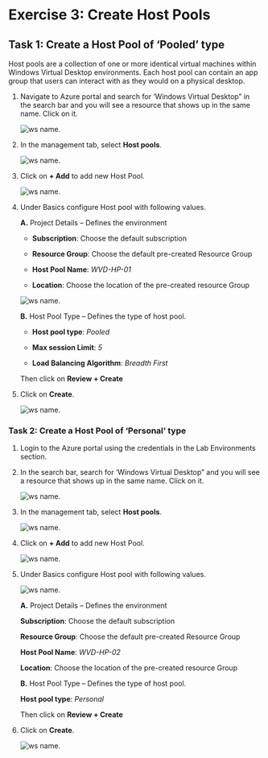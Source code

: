 # Exercise 3: Create Host Pools 


## **Task 1: Create a Host Pool of ‘Pooled’ type**


Host pools are a collection of one or more identical virtual machines within Windows Virtual Desktop environments. Each host pool can contain an app group that users can interact with as they would on a physical desktop. 

1. Navigate to Azure portal and search for ‘Windows Virtual Desktop” in the search bar and you will see a resource that shows up in the same name. Click on it. 

   ![ws name.](media/43.png)

2. In the management tab, select **Host pools**. 

   ![ws name.](media/44.png)

3. Click on **+ Add** to add new Host Pool. 

   ![ws name.](media/45.png)

4. Under Basics configure Host pool with following values.
    
   **A.** Project Details – Defines the environment 

      - **Subscription**: Choose the default subscription

      - **Resource Group**: Choose the default pre-created Resource Group

      - **Host Pool Name**: *WVD-HP-01* 

      - **Location**: Choose the location of the pre-created resource Group
   
   ![ws name.](media/46.png)  
   
   **B.** Host Pool Type – Defines the type of host pool. 

      - **Host pool type**: *Pooled*
      
      - **Max session Limit**: *5*
     
      - **Load Balancing Algorithm**: *Breadth First*
     
      Then click on **Review + Create**
          
5. Click on **Create**.
 
    ![ws name.](media/47.png)

### **Task 2: Create a Host Pool of ‘Personal’ type**
     
1. Login to the Azure portal using the credentials in the Lab Environments section. 

2. In the search bar, search for ‘Windows Virtual Desktop” and you will see a resource that shows up in the same name. Click on it. 

   ![ws name.](media/48.png)



4. In the management tab, select **Host pools**. 

   ![ws name.](media/49.png)



5. Click on **+ Add** to add new Host Pool. 

   ![ws name.](media/50.png)



6. Under Basics configure Host pool with following values.
 
   ![ws name.](media/51.png)
   
   
   
   **A.** Project Details – Defines the environment 

      **Subscription**: Choose the default subscription

      **Resource Group**: Choose the default pre-created Resource Group

      **Host Pool Name**: *WVD-HP-02* 

      **Location**: Choose the location of the pre-created resource Group
   
   
   **B.** Host Pool Type – Defines the type of host pool. 

      **Host pool type**: *Personal*
     
     Then click on **Review + Create**
     
     
     
 7. Click on **Create**.
 
    ![ws name.](media/52.png)
     
